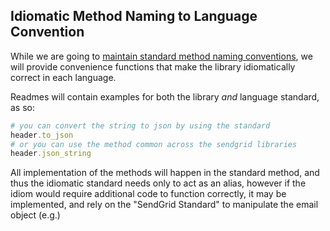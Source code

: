 ## Idiomatic Method Naming to Language Convention

While we are going to [maintain standard method naming conventions](completed/METHOD_NAMING.md), we will provide convenience functions that make the library idiomatically correct in each language.

Readmes will contain examples for both the library _and_ language standard, as so:

```rb
# you can convert the string to json by using the standard
header.to_json
# or you can use the method common across the sendgrid libraries
header.json_string
```

All implementation of the methods will happen in the standard method, and thus the idiomatic standard needs only to act as an alias, however if the idiom would require additional code to function correctly, it may be implemented, and rely on the "SendGrid Standard" to manipulate the email object (e.g.)

